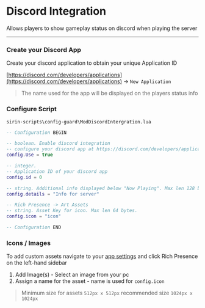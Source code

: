 # Discord Integration

Allows players to show gameplay status on discord when playing the server

***

### Create your Discord App

Create your discord application to obtain your unique Application ID

[https://discord.com/developers/applications](https://discord.com/developers/applications) → `New Application` 

> The name used for the app will be displayed on the players status info


### Configure Script

`sirin-scripts\config-guard\ModDiscordIntergration.lua` 

```lua
-- Configuration BEGIN

-- boolean. Enable discord integration
-- configure your discord app at https://discord.com/developers/applications
config.Use = true

-- integer. 
-- Application ID of your discord app 
config.id = 0

-- string. Additional info displayed below "Now Playing". Max len 128 bytes.
config.details = "Info for server"

-- Rich Presence -> Art Assets
-- string. Asset Key for icon. Max len 64 bytes.
config.icon = "icon"

-- Configuration END

```

### Icons / Images

To add custom assets navigate to your [app settings](https://discord.com/developers/applications) and click Rich Presence on the left-hand sidebar

1) Add Image(s) - Select an image from your pc
2) Assign a name for the asset - name is used for `config.icon`

> Minimum size for assets `512px x 512px` recommended size `1024px x 1024px`